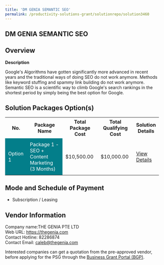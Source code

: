 ```yaml
---
title: 'DM GENIA SEMANTIC SEO'
permalink: /productivity-solutions-grant/solutionrepo/solution3460
---
```


## DM GENIA SEMANTIC SEO

## Overview

**Description**

Google's Algorithms have gotten significantly more advanced in recent years and the traditional ways of doing SEO do not work anymore. Methods like keyword stuffing and spammy link building do not work anymore. Semantic SEO is a scientific way to climb Google's search rankings in the shortest period by simply being the best option for Google.

## Solution Packages Option(s)

<table>
<tr>
<th><b>No.</b></th>
<th><b>Package Name</b></th>
<th><b>Total Package Cost</b></th>
<th><b>Total Qualifying Cost</b></th>
<th><b>Solution Details</b></th>
</tr>
<tr>
<td style='padding: 10px; background-color: #037E8A; color: #FFFFFF;'>Option 1</td>
<td style='padding: 10px; background-color: #037E8A; color: #FFFFFF;'>Package 1 - SEO + Content Marketing (3 Months)</td>
<td style='padding: 10px;'>$10,500.00</td>
<td style='padding: 10px;'>$10,000.00</td>
<td style='padding: 10px;'><a href='/images/psg/The_Genia_Desensitised_Annex_3.pdf' target='_blank'>View Details</a></td>
</tr>
</table>

## Mode and Schedule of Payment

 - Subscription / Leasing

## Vendor Information

 Company name:THE GENIA PTE LTD<br>Web URL: https://thegenia.com <br>Contact Hotline: 82286874 <br>Contact Email: caleb@thegenia.com 

Interested companies can get a quotation from the pre-approved vendor, before applying for the PSG through the <a href='https://www.businessgrants.gov.sg/' target='_blank' rel='noopener'>Business Grant Portal (BGP)</a>.

<script src="/jquery/resize-tables.js"></script>
